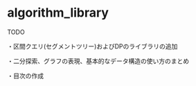 # algorithm_library
TODO

 ・区間クエリ(セグメントツリー)およびDPのライブラリの追加
 
 ・二分探索、グラフの表現、基本的なデータ構造の使い方のまとめ
 
 ・目次の作成
